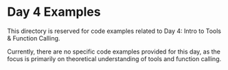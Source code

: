 # Day 4 Examples

This directory is reserved for code examples related to Day 4: Intro to Tools & Function Calling.

Currently, there are no specific code examples provided for this day, as the focus is primarily on theoretical understanding of tools and function calling.
